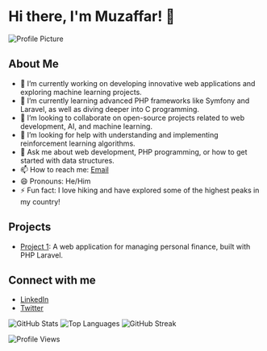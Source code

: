 # Hi there, I'm Muzaffar! 👋

![Profile Picture](https://github.com/yourusername.png)

## About Me
- 🔭 I’m currently working on developing innovative web applications and exploring machine learning projects.
- 🌱 I’m currently learning advanced PHP frameworks like Symfony and Laravel, as well as diving deeper into C programming.
- 👯 I’m looking to collaborate on open-source projects related to web development, AI, and machine learning.
- 🤔 I’m looking for help with understanding and implementing reinforcement learning algorithms.
- 💬 Ask me about web development, PHP programming, or how to get started with data structures.
- 📫 How to reach me: [Email](mailto:muzaffart949@gmail.com)
- 😄 Pronouns: He/Him
- ⚡ Fun fact: I love hiking and have explored some of the highest peaks in my country!

## Projects
- [Project 1]([https://tanlovmedia.uz/]): A web application for managing personal finance, built with PHP Laravel.

## Connect with me
- [LinkedIn](https://www.linkedin.com/in/muzaffaar)
- [Twitter](https://twitter.com/muzaffaar)

![GitHub Stats](https://github-readme-stats.vercel.app/api?username=muzaffaar&show_icons=true)
![Top Languages](https://github-readme-stats.vercel.app/api/top-langs/?username=muzaffaar&layout=compact)
![GitHub Streak](https://github-readme-streak-stats.herokuapp.com/?user=muzaffaar)

![Profile Views](https://komarev.com/ghpvc/?username=muzaffaar)
